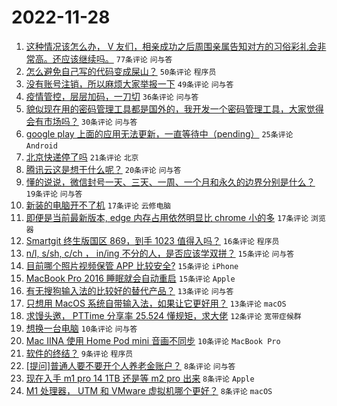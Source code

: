 # 2022-11-28

1. [这种情况该怎么办， V 友们，相亲成功之后周围亲属告知对方的习俗彩礼会非常高。还应该继续吗。](https://www.v2ex.com/t/898395) `77条评论` `问与答`
1. [怎么避免自己写的代码变成屎山？](https://www.v2ex.com/t/898413) `50条评论` `程序员`
1. [没有账号注销，所以麻烦大家举报一下](https://www.v2ex.com/t/898411) `49条评论` `问与答`
1. [疫情管控，层层加码，一刀切](https://www.v2ex.com/t/898448) `36条评论` `问与答`
1. [貌似现在用的密码管理工具都是国外的，我开发一个密码管理工具，大家觉得会有市场吗？](https://www.v2ex.com/t/898418) `30条评论` `问与答`
1. [google play 上面的应用无法更新，一直等待中（pending）](https://www.v2ex.com/t/898414) `25条评论` `Android`
1. [北京快递停了吗](https://www.v2ex.com/t/898404) `21条评论` `北京`
1. [腾讯云这是想干什么呢？](https://www.v2ex.com/t/898394) `20条评论` `问与答`
1. [懂的说说，微信封号一天、三天、一周、一个月和永久的边界分别是什么？](https://www.v2ex.com/t/898420) `19条评论` `问与答`
1. [新装的电脑开不了机](https://www.v2ex.com/t/898416) `17条评论` `云修电脑`
1. [即便是当前最新版本, edge 内存占用依然明显比 chrome 小的多](https://www.v2ex.com/t/898402) `17条评论` `浏览器`
1. [Smartgit 终生版国区 869，到手 1023 值得入吗？](https://www.v2ex.com/t/898423) `16条评论` `程序员`
1. [n/l, s/sh, c/ch ， in/ing 不分的人，是否应该学双拼？](https://www.v2ex.com/t/898425) `15条评论` `问与答`
1. [目前哪个照片视频保管 APP 比较安全?](https://www.v2ex.com/t/898406) `15条评论` `iPhone`
1. [MacBook Pro 2016 睡眠就会自动重启](https://www.v2ex.com/t/898389) `15条评论` `Apple`
1. [有无搜狗输入法的比较好的替代产品？](https://www.v2ex.com/t/898444) `13条评论` `问与答`
1. [只想用 MacOS 系统自带输入法，如果让它更好用？](https://www.v2ex.com/t/898435) `13条评论` `macOS`
1. [求馒头邀， PTTime 分享率 25.524 懂规矩，求大佬](https://www.v2ex.com/t/898426) `12条评论` `宽带症候群`
1. [想换一台电脑](https://www.v2ex.com/t/898424) `10条评论` `问与答`
1. [Mac IINA 使用 Home Pod mini 音画不同步](https://www.v2ex.com/t/898392) `10条评论` `MacBook Pro`
1. [软件的终结？](https://www.v2ex.com/t/898405) `9条评论` `程序员`
1. [[提问]普通人要不要开个人养老金账户？](https://www.v2ex.com/t/898451) `8条评论` `问与答`
1. [现在入手 m1 pro 14 1TB 还是等 m2 pro 出来](https://www.v2ex.com/t/898443) `8条评论` `Apple`
1. [M1 处理器， UTM 和 VMware 虚拟机哪个更好？](https://www.v2ex.com/t/898419) `8条评论` `macOS`
